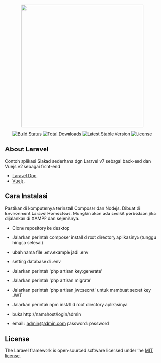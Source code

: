 <p align="center"><img src="https://res.cloudinary.com/dtfbvvkyp/image/upload/v1566331377/laravel-logolockup-cmyk-red.svg" width="400"></p>

<p align="center">
<a href="https://travis-ci.org/laravel/framework"><img src="https://travis-ci.org/laravel/framework.svg" alt="Build Status"></a>
<a href="https://packagist.org/packages/laravel/framework"><img src="https://poser.pugx.org/laravel/framework/d/total.svg" alt="Total Downloads"></a>
<a href="https://packagist.org/packages/laravel/framework"><img src="https://poser.pugx.org/laravel/framework/v/stable.svg" alt="Latest Stable Version"></a>
<a href="https://packagist.org/packages/laravel/framework"><img src="https://poser.pugx.org/laravel/framework/license.svg" alt="License"></a>
</p>

## About Laravel

Contoh aplikasi Siakad sederhana dgn Laravel v7 sebagai back-end dan Vuejs v2 sebagai front-end

- [Laravel Doc](https://laravel.com/docs/routing).
- [Vuejs](https://vuejs.org/v2/guide/).

## Cara Instalasi
Pastikan di komputernya terinstall Composer dan Nodejs. Dibuat di Environment Laravel Homestead. Mungkin akan ada sedikit perbedaan jika dijalankan di XAMPP dan sejenisnya.
- Clone repository ke desktop
- Jalankan perintah composer install d root directory aplikasinya (tunggu hingga selesai)
- ubah nama file .env.example jadi .env
- setting database di .env 
- Jalankan perintah 'php artisan key:generate'
- Jalankan perintah 'php artisan migrate'
- Jalankan perintah 'php artisan jwt:secret' untuk membuat secret key JWT
- Jalankan perintah npm install d root directory aplikasinya

- buka http://namahost/login/admin
- email : admin@admin.com
  password: password
  
## License

The Laravel framework is open-sourced software licensed under the [MIT license](https://opensource.org/licenses/MIT).
